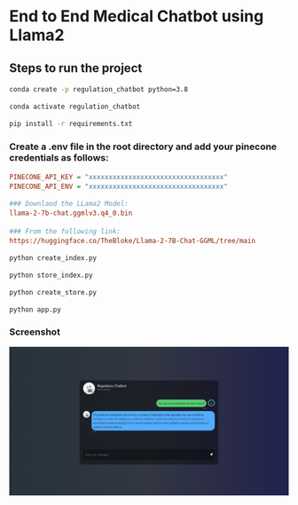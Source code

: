 # End to End Medical Chatbot using Llama2

## Steps to run the project

```bash
conda create -p regulation_chatbot python=3.8
```

```bash
conda activate regulation_chatbot
```

```bash
pip install -r requirements.txt
```

### Create a .env file in the root directory and add your pinecone credentials as follows:

```ini
PINECONE_API_KEY = "xxxxxxxxxxxxxxxxxxxxxxxxxxxxxxxxxx"
PINECONE_API_ENV = "xxxxxxxxxxxxxxxxxxxxxxxxxxxxxxxxxx"
```

```ini
### Downlaod the LLama2 Model: 
llama-2-7b-chat.ggmlv3.q4_0.bin

### From the following link:      
https://huggingface.co/TheBloke/Llama-2-7B-Chat-GGML/tree/main
```

```bash
python create_index.py
```

```bash
python store_index.py
```

```bash
python create_store.py
```

```bash
python app.py
```

### Screenshot
![alt text](image.png)